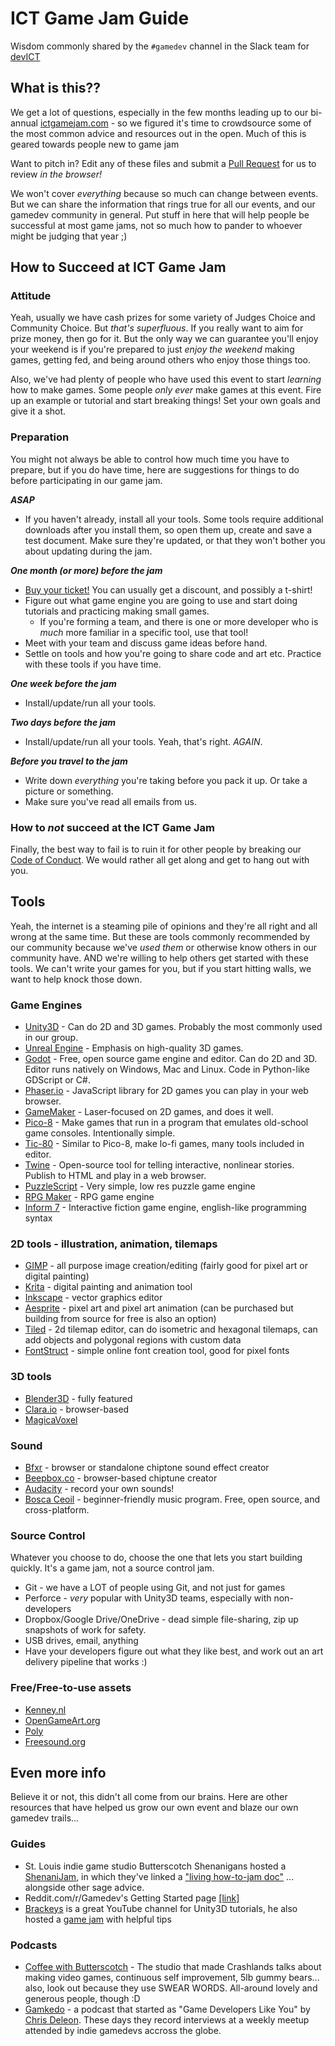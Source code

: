 # ICT Game Jam Guide
Wisdom commonly shared by the `#gamedev` channel in the Slack team for [devICT](http://devict.org/)

## What is this??
We get a lot of questions, especially in the few months leading up to our bi-annual [ictgamejam.com](http://ictgamejam.com/) - so we figured it's time to crowdsource some of the most common advice and resources out in the open.  Much of this is geared towards people new to game jam

Want to pitch in? Edit any of these files and submit a [Pull Request](https://github.com/devict/ictgamejam-guide/pulls) for us to review _in the browser!_ 

We won't cover _everything_ because so much can change between events.  But we can share the information that rings true for all our events, and our gamedev community in general.  Put stuff in here that will help people be successful at most game jams, not so much how to pander to whoever might be judging that year ;)

## How to Succeed at ICT Game Jam  

### Attitude
Yeah, usually we have cash prizes for some variety of Judges Choice and Community Choice.  But _that's superfluous_.  If you really want to aim for prize money, then go for it.  But the only way we can guarantee you'll enjoy your weekend is if you're prepared to just _enjoy the weekend_ making games, getting fed, and being around others who enjoy those things too.

Also, we've had plenty of people who have used this event to start _learning_ how to make games.  Some people _only ever_ make games at this event.  Fire up an example or tutorial and start breaking things!  Set your own goals and give it a shot.

### Preparation
You might not always be able to control how much time you have to prepare, but if you do have time, here are suggestions for things to do before participating in our game jam.

***ASAP***
* If you haven't already, install all your tools. Some tools require additional downloads after you install them, so open them up, create and save a test document. Make sure they're updated, or that they won't bother you about updating during the jam.

***One month (or more) before the jam***
* [Buy your ticket!](http://ictgamejam.com)  You can usually get a discount, and possibly a t-shirt!
* Figure out what game engine you are going to use and start doing tutorials and practicing making small games.
  * If you're forming a team, and there is one or more developer who is _much_ more familiar in a specific tool, use that tool!
* Meet with your team and discuss game ideas before hand.
* Settle on tools and how you're going to share code and art etc.  Practice with these tools if you have time.

***One week before the jam***
* Install/update/run all your tools.

***Two days before the jam***
* Install/update/run all your tools.  Yeah, that's right.  _AGAIN_.

***Before you travel to the jam***
* Write down _everything_ you're taking before you pack it up.  Or take a picture or something.
* Make sure you've read all emails from us.

### How to _not_ succeed at the ICT Game Jam
Finally, the best way to fail is to ruin it for other people by breaking our [Code of Conduct](http://devict.org/conduct/).  We would rather all get along and get to hang out with you.

## Tools
Yeah, the internet is a steaming pile of opinions and they're all right and all wrong at the same time.  But these are tools commonly recommended by our community because we've _used them_ or otherwise know others in our community have.  AND we're willing to help others get started with these tools.  We can't write your games for you, but if you start hitting walls, we want to help knock those down.

### Game Engines
* [Unity3D](https://unity3d.com/) - Can do 2D and 3D games.  Probably the most commonly used in our group.
* [Unreal Engine](http://www.unrealengine.com) - Emphasis on high-quality 3D games.
* [Godot](http://www.godotengine.org) - Free, open source game engine and editor. Can do 2D and 3D. Editor runs natively on Windows, Mac and Linux. Code in Python-like GDScript or C#.
* [Phaser.io](http://phaser.io/) - JavaScript library for 2D games you can play in your web browser.  
* [GameMaker](https://www.yoyogames.com/gamemaker) - Laser-focused on 2D games, and does it well.
* [Pico-8](https://www.lexaloffle.com/pico-8.php) - Make games that run in a program that emulates old-school game consoles.  Intentionally simple.
* [Tic-80](https://tic.computer/) - Similar to Pico-8, make lo-fi games, many tools included in editor.
* [Twine](http://twinery.org/) - Open-source tool for telling interactive, nonlinear stories.  Publish to HTML and play in a web browser.
* [PuzzleScript](https://www.puzzlescript.net/) - Very simple, low res puzzle game engine
* [RPG Maker](https://www.rpgmakerweb.com/products) - RPG game engine
* [Inform 7](http://inform7.com/) - Interactive fiction game engine, english-like programming syntax

### 2D tools - illustration, animation, tilemaps
* [GIMP](https://www.gimp.org/) - all purpose image creation/editing (fairly good for pixel art or digital painting)
* [Krita](https://krita.org/) - digital painting and animation tool
* [Inkscape](https://inkscape.org/) - vector graphics editor
* [Aesprite](https://www.aseprite.org/) - pixel art and pixel art animation (can be purchased but building from source for free is also an option)
* [Tiled](http://www.mapeditor.org/) - 2d tilemap editor, can do isometric and hexagonal tilemaps, can add objects and polygonal regions with custom data
* [FontStruct](https://fontstruct.com/) - simple online font creation tool, good for pixel fonts

### 3D tools
* [Blender3D](https://www.blender.org/) - fully featured
* [Clara.io](https://clara.io/) - browser-based
* [MagicaVoxel](http://ephtracy.github.io/)

### Sound
* [Bfxr](https://www.bfxr.net/) - browser or standalone chiptone sound effect creator
* [Beepbox.co](https://beepbox.co) - browser-based chiptune creator
* [Audacity](https://www.audacityteam.org/) - record your own sounds!
* [Bosca Ceoil](http://boscaceoil.net/) - beginner-friendly music program. Free, open source, and cross-platform.

### Source Control
Whatever you choose to do, choose the one that lets you start building quickly.  It's a game jam, not a source control jam.
* Git - we have a LOT of people using Git, and not just for games
* Perforce - _very_ popular with Unity3D teams, especially with non-developers
* Dropbox/Google Drive/OneDrive - dead simple file-sharing, zip up snapshots of work for safety.
* USB drives, email, anything
* Have your developers figure out what they like best, and work out an art delivery pipeline that works :)

### Free/Free-to-use assets
* [Kenney.nl](http://kenney.nl/)
* [OpenGameArt.org](https://opengameart.org/)
* [Poly](https://poly.google.com/)
* [Freesound.org](https://freesound.org)

## Even more info
Believe it or not, this didn't all come from our brains.  Here are other resources that have helped us grow our own event and blaze our own gamedev trails...

### Guides
* St. Louis indie game studio Butterscotch Shenanigans hosted a [ShenaniJam](https://itch.io/jam/bscotch100), in which they've linked a ["living how-to-jam doc"](https://docs.google.com/document/d/1TyfszIh4Hx6U5R60xoLlIbjQ2yc6yurPdQ7IEbwmS3E/edit?usp=sharing) ... alongside other sage advice.
* Reddit.com/r/Gamedev's Getting Started page [[link]](https://or.reddit.com/r/gamedev/wiki/faq#wiki_getting_started)
* [Brackeys](https://www.youtube.com/channel/UCYbK_tjZ2OrIZFBvU6CCMiA) is a great YouTube channel for Unity3D tutorials, he also hosted a [game jam](https://itch.io/jam/brackeys) with helpful tips

### Podcasts
* [Coffee with Butterscotch](https://www.bscotch.net/podcast/) - The studio that made Crashlands talks about making video games, continuous self improvement, 5lb gummy bears... also, look out because they use SWEAR WORDS.  All-around lovely and generous people, though :D
* [Gamkedo](http://gamkedo.community/) - a podcast that started as "Game Developers Like You" by [Chris Deleon](https://twitter.com/ChrisDeLeon).  These days they record interviews at a weekly meetup attended by indie gamedevs accross the globe.
